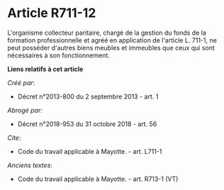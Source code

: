 # Article R711-12

L'organisme collecteur paritaire, chargé de la gestion du fonds de la formation professionnelle et agréé en application de
l'article L. 711-1, ne peut posséder d'autres biens meubles et immeubles que ceux qui sont nécessaires à son fonctionnement.

**Liens relatifs à cet article**

_Créé par_:

  - Décret n°2013-800 du 2 septembre 2013 - art. 1

_Abrogé par_:

  - Décret n°2018-953 du 31 octobre 2018 - art. 56

_Cite_:

  - Code du travail applicable à Mayotte. - art. L711-1

_Anciens textes_:

  - Code du travail applicable à Mayotte. - art. R713-1 (VT)
